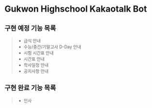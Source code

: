 # Gukwon Highschool Kakaotalk Bot
## 구현 예정 기능 목록
>* 급식 안내
>* 수능/중간/기말고사 D-Day 안내
>* 시험 시간표 안내
>* 시간표 안내
>* 학사일정 안내
>* 공지사항 안내

## 구현 완료 기능 목록
>* 인사